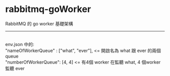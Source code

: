 # rabbitmq-goWorker
RabbitMQ 的 go worker 基礎架構
<br/>
<hr/>
<br/>
env.json 中的: <br/>
"nameOfWorkerQueue" : ["what", "ever"], <= 開啟名為 what 跟 ever 的兩個 queue <br/>
"numberOfWorkerQueue": [4, 4] <= 有4個 worker 在監聽 what, 4 個worker 監聽 ever <br/>
